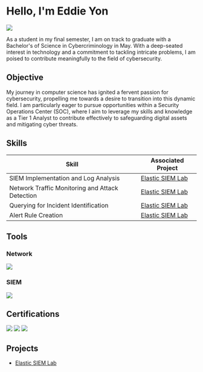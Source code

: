 # Hello, I'm Eddie Yon
<a href="https://www.linkedin.com/in/eddie-yon/"><img src="https://img.shields.io/badge/-LinkedIn-0072b1?&style=for-the-badge&logo=linkedin&logoColor=white" /></a>


As a student in my final semester, I am on track to graduate with a Bachelor's of Science in Cybercriminology in May. With a deep-seated interest in technology and a commitment to tackling intricate problems, I am poised to contribute meaningfully to the field of cybersecurity.

## Objective

My journey in computer science has ignited a fervent passion for cybersecurity, propelling me towards a desire to transition into this dynamic field. I am particularly eager to pursue opportunities within a Security Operations Center (SOC), where I aim to leverage my skills and knowledge as a Tier 1 Analyst to contribute effectively to safeguarding digital assets and mitigating cyber threats.

## Skills

| Skill                                         | Associated Project         |
|-----------------------------------------------|----------------------------|
| SIEM Implementation and Log Analysis          | <a href="https://github.com/ey13tech/Elastic-SIEM-Lab/tree/main" target="_blank">Elastic SIEM Lab</a>|
| Network Traffic Monitoring and Attack Detection | <a href="https://github.com/ey13tech/Elastic-SIEM-Lab/tree/main" target="_blank">Elastic SIEM Lab</a>|
| Querying for Incident Identification          | <a href="https://github.com/ey13tech/Elastic-SIEM-Lab/tree/main" target="_blank">Elastic SIEM Lab</a>|
| Alert Rule Creation                           | <a href="https://github.com/ey13tech/Elastic-SIEM-Lab/tree/main" target="_blank">Elastic SIEM Lab</a>|

## Tools
### Network
<div>
    <img src="https://img.shields.io/badge/-Nmap-201055?&style=for-the-badge&logo=Nmap&logoColor=white" />

</div>

### SIEM
<div>
    <img src="https://img.shields.io/badge/-Elastic-005571?&style=for-the-badge&logo=Elastic&logoColor=white" />
</div>

## Certifications
<div>
<img src="https://img.shields.io/badge/-Security%2B%20(Expected%20Apr%202024)-FF0000?&style=for-the-badge&logo=CompTIA&logoColor=white" />
<img src="https://img.shields.io/badge/-HTB%20CDSA%20(Expected%20Apr%202024)-3399FF?style=for-the-badge" />
<img src="https://img.shields.io/badge/-FEMA%20ICS%20100-004D80?style=for-the-badge&logo=FEMA&logoColor=white" />
</div>

## Projects
- <a href="https://github.com/ey13tech/Elastic-SIEM-Lab/tree/main" target="_blank">Elastic SIEM Lab</a>

